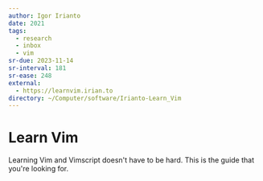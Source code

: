 ```yaml
---
author: Igor Irianto
date: 2021
tags:
  - research
  - inbox
  - vim
sr-due: 2023-11-14
sr-interval: 181
sr-ease: 248
external:
  - https://learnvim.irian.to
directory: ~/Computer/software/Irianto-Learn_Vim
---
```


# Learn Vim

Learning Vim and Vimscript doesn't have to be hard. This is the guide that
you're looking for.
